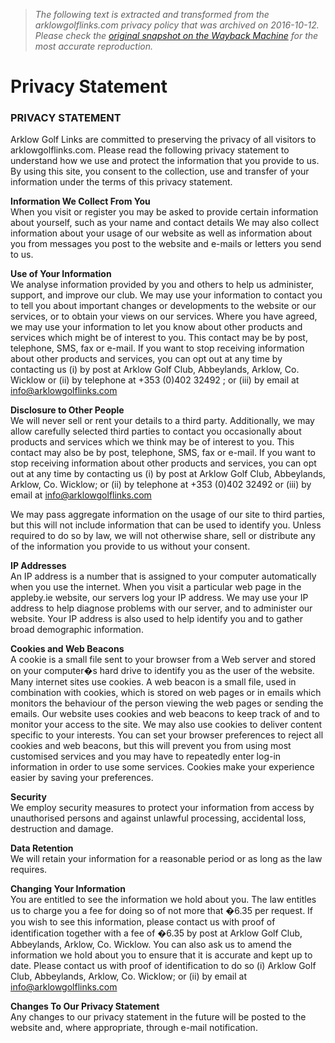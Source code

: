 > *The following text is extracted and transformed from the arklowgolflinks.com privacy policy that was archived on 2016-10-12. Please check the [original snapshot on the Wayback Machine](https://web.archive.org/web/20161012073602id_/http%3A//arklowgolflinks.com/component/content/article/36-general/456-privacy-statement) for the most accurate reproduction.*

# Privacy Statement

### PRIVACY STATEMENT

Arklow Golf Links are committed to preserving the privacy of all visitors to arklowgolflinks.com. Please read the following privacy statement to understand how we use and protect the information that you provide to us. By using this site, you consent to the collection, use and transfer of your information under the terms of this privacy statement.

**Information We Collect From You**   
When you visit or register you may be asked to provide certain information about yourself, such as your name and contact details We may also collect information about your usage of our website as well as information about you from messages you post to the website and e-mails or letters you send to us.

**Use of Your Information**   
We analyse information provided by you and others to help us administer, support, and improve our club. We may use your information to contact you to tell you about important changes or developments to the website or our services, or to obtain your views on our services. Where you have agreed, we may use your information to let you know about other products and services which might be of interest to you. This contact may be by post, telephone, SMS, fax or e-mail. If you want to stop receiving information about other products and services, you can opt out at any time by contacting us (i) by post at Arklow Golf Club, Abbeylands, Arklow, Co. Wicklow or (ii) by telephone at +353 (0)402 32492 ; or (iii) by email at [info@arklowgolflinks.com](mailto:info@arklowgolflinks.com)

**Disclosure to Other People**   
We will never sell or rent your details to a third party. Additionally, we may allow carefully selected third parties to contact you occasionally about products and services which we think may be of interest to you. This contact may also be by post, telephone, SMS, fax or e-mail. If you want to stop receiving information about other products and services, you can opt out at any time by contacting us (i) by post at Arklow Golf Club, Abbeylands, Arklow, Co. Wicklow; or (ii) by telephone at +353 (0)402 32492 or (iii) by email at [info@arklowgolflinks.com](mailto:info@arklowgolflinks.com)

We may pass aggregate information on the usage of our site to third parties, but this will not include information that can be used to identify you. Unless required to do so by law, we will not otherwise share, sell or distribute any of the information you provide to us without your consent.

**IP Addresses**   
An IP address is a number that is assigned to your computer automatically when you use the internet. When you visit a particular web page in the appleby.ie website, our servers log your IP address. We may use your IP address to help diagnose problems with our server, and to administer our website. Your IP address is also used to help identify you and to gather broad demographic information.

**Cookies and Web Beacons**   
A cookie is a small file sent to your browser from a Web server and stored on your computer�s hard drive to identify you as the user of the website. Many internet sites use cookies. A web beacon is a small file, used in combination with cookies, which is stored on web pages or in emails which monitors the behaviour of the person viewing the web pages or sending the emails. Our website uses cookies and web beacons to keep track of and to monitor your access to the site. We may also use cookies to deliver content specific to your interests. You can set your browser preferences to reject all cookies and web beacons, but this will prevent you from using most customised services and you may have to repeatedly enter log-in information in order to use some services. Cookies make your experience easier by saving your preferences.

**Security**   
We employ security measures to protect your information from access by unauthorised persons and against unlawful processing, accidental loss, destruction and damage.

**Data Retention**   
We will retain your information for a reasonable period or as long as the law requires.

**Changing Your Information**   
You are entitled to see the information we hold about you. The law entitles us to charge you a fee for doing so of not more that �6.35 per request. If you wish to see this information, please contact us with proof of identification together with a fee of �6.35 by post at Arklow Golf Club, Abbeylands, Arklow, Co. Wicklow. You can also ask us to amend the information we hold about you to ensure that it is accurate and kept up to date. Please contact us with proof of identification to do so (i) Arklow Golf Club, Abbeylands, Arklow, Co. Wicklow; or (ii) by email at [info@arklowgolflinks.com](mailto:info@arklowgolflinks.com)

**Changes To Our Privacy Statement**   
Any changes to our privacy statement in the future will be posted to the website and, where appropriate, through e-mail notification. 
